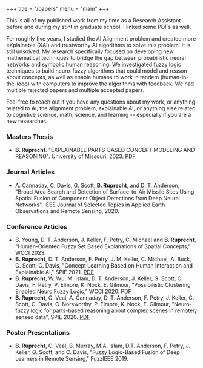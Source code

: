 +++ 
title = "/papers" 
menu = "main" 
+++

This is all of my published work from my time as a Research Assistant before and during my stint in graduate school. I linked some PDFs as well.

For roughly five years, I studied the AI Alignment problem and created more eXplainable (XAI) and trustworthy AI algorithms to solve this problem. It is still unsolved. My research specifically focused on developing new mathematical techniques to bridge the gap between probabilistic neural networks and symbolic human reasoning. We investigated fuzzy logic techniques to build neuro-fuzzy algorithms that could model and reason about concepts, as well as enable humans to work in tandem (human-in-the-loop) with computers to improve the algorithms with feedback. We had multiple rejected papers and multiple accepted papers. 

Feel free to reach out if you have any questions about my work, or anything related to AI, the alignment problem, explainable AI, or anything else related to cognitive science, math, science, and learning -- especially if you are a new researcher.

### Masters Thesis
- **B. Ruprecht**. "EXPLAINABLE PARTS-BASED CONCEPT MODELING AND REASONING". University of Missouri, 2023. [PDF](/thesis.pdf)

### Journal Articles
- A. Cannaday, C. Davis, G. Scott, **B. Ruprecht**, and D. T. Anderson, "Broad Area Search and Detection of Surface-to-Air Missile Sites Using Spatial Fusion of Component Object Detections from Deep Neural Networks", IEEE Journal of Selected Topics in Applied Earth Observations and Remote Sensing, 2020.

### Conference Articles
- B. Young, D. T. Anderson, J. Keller, F. Petry, C. Michael and **B. Ruprecht**, "Human-Oriented Fuzzy Set Based Explanations of  Spatial Concepts," WCCI 2023.
- **B. Ruprecht**, D. T. Anderson, F. Petry, J. M. Keller, C. Michael, A. Buck, G. Scott, C. Davis, "Concept Learning Based on Human Interaction and Explainable AI," SPIE 2021. [PDF](/spie_2021.pdf)
- **B. Ruprecht**, W. Wu, M. Islam, D. T. Anderson, J. Keller, G. Scott, C. Davis, F. Petry, P. Elmore, K. Nock, E. Gilmour, “Possibilistic Clustering Enabled Neuro Fuzzy Logic,” WCCI 2020. [PDF](/wcci_2020.pdf)
- **B. Ruprecht**, C. Veal, A. Cannaday, D. T. Anderson, F. Petry, J. Keller, G. Scott, C. Davis, C. Norsworthy, P. Elmore, K. Nock, E. Gilmour, “Neuro-fuzzy logic for parts-based reasoning about complex scenes in remotely sensed data”, SPIE 2020. [PDF](/spie_2020.pdf)

### Poster Presentations
- **B. Ruprecht**, C. Veal, B. Murray, M.A. Islam, D.T. Anderson, F. Petry, J. Keller, G. Scott, and C. Davis, "Fuzzy Logic-Based Fusion of Deep Learners in Remote Sensing," FuzzIEEE 2019.
